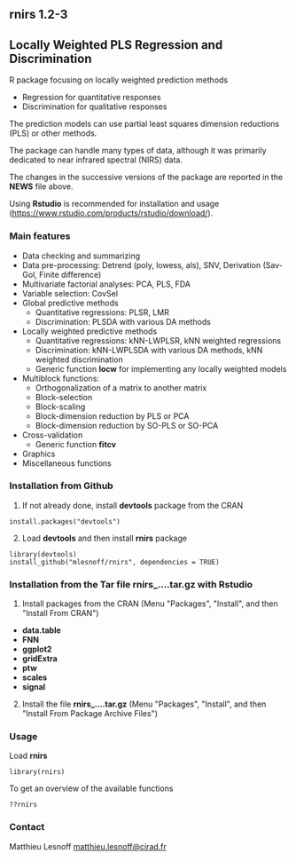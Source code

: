 ## rnirs 1.2-3
## Locally Weighted PLS Regression and Discrimination

R package focusing on locally weighted prediction methods

- Regression for quantitative responses
- Discrimination for qualitative responses 

The prediction models can use partial least squares dimension reductions (PLS) or other methods.

The package can handle many types of data, although it was primarily dedicated to near infrared spectral (NIRS) data.

The changes in the successive versions of the package are reported in the **NEWS** file above.

Using **Rstudio** is recommended for installation and usage (https://www.rstudio.com/products/rstudio/download/).

### Main features

* Data checking and summarizing
* Data pre-processing: Detrend (poly, lowess, als), SNV, Derivation (Sav-Gol, Finite difference)
* Multivariate factorial analyses: PCA, PLS, FDA
* Variable selection: CovSel
* Global predictive methods
    - Quantitative regressions: PLSR, LMR
    - Discrimination: PLSDA with various DA methods
* Locally weighted predictive methods
    - Quantitative regressions: kNN-LWPLSR, kNN weighted regressions
    - Discrimination: kNN-LWPLSDA with various DA methods, kNN weighted discrimination
    - Generic function **locw** for implementing any locally weighted models
* Multiblock functions:
    - Orthogonalization of a matrix to another matrix
    - Block-selection
    - Block-scaling
    - Block-dimension reduction by PLS or PCA
    - Block-dimension reduction by SO-PLS or SO-PCA
* Cross-validation
    - Generic function **fitcv**
* Graphics
* Miscellaneous functions

### Installation from Github

1. If not already done, install **devtools** package from the CRAN

```{r}
install.packages("devtools")
```

2. Load **devtools** and then install **rnirs** package

```{r}
library(devtools)
install_github("mlesnoff/rnirs", dependencies = TRUE)
```

### Installation from the Tar file rnirs_....tar.gz with Rstudio

1. Install packages from the CRAN (Menu "Packages", "Install", and then "Install From CRAN")

- **data.table**
- **FNN**
- **ggplot2**
- **gridExtra** 
- **ptw**
- **scales**
- **signal**

2. Install the file **rnirs_....tar.gz** (Menu "Packages", "Install", and then "Install From Package Archive Files")

### Usage

Load **rnirs**

```{r}
library(rnirs)
```
To get an overview of the available functions

```{r}
??rnirs
```
### Contact

Matthieu Lesnoff
matthieu.lesnoff@cirad.fr

